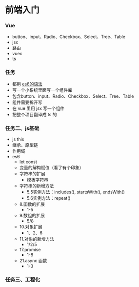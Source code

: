 # 前端入门


### Vue
- button、input、Radio、Checkbox、Select、Tree、Table
- jsx
- 路由
- vuex
- ts

### 任务
- 都用 [es6的语法](https://es6.ruanyifeng.com/#docs/let)
- 写一个小系统里面写一个组件库
- 包含button、input、Radio、Checkbox、Select、Tree、Table
- 组件需要拆开写
- 在 vue 里用 jsx 写一个组件
- 把整个项目翻译成 ts 的

### 任务二、js基础
- js this
- 继承、原型链
- 作用域
- es6
  - let const
  - 变量的解构赋值（看了有个印象）
  - 字符串的扩展
    - 模板字符串 
  - 字符串的新增方法
    - 5.5实例方法：includes(), startsWith(), endsWith()
    - 5.6实例方法：repeat()
  - 8.函数的扩展
    - 1-5
  - 9.数组的扩展
    - 5/8
  - 10.对象扩展
    - 1、2、6
  - 11.对象的新增方法
    - 1/2/5
  - 17.promise
    - 1-8
  - 21.async 函数
    - 1-3
### 任务三、工程化
